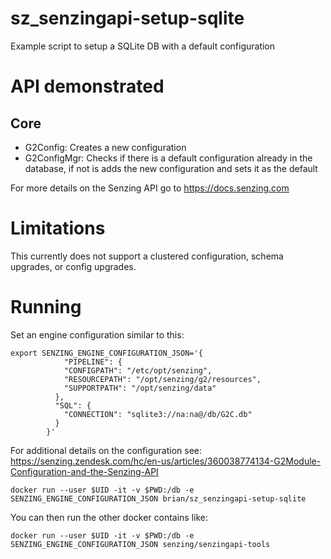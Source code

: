 # sz_senzingapi-setup-sqlite
Example script to setup a SQLite DB with a default configuration

# API demonstrated
## Core
* G2Config: Creates a new configuration
* G2ConfigMgr: Checks if there is a default configuration already in the database, if not is adds the new configuration and sets it as the default

For more details on the Senzing API go to https://docs.senzing.com


# Limitations
This currently does not support a clustered configuration, schema upgrades, or config upgrades.


# Running
Set an engine configuration similar to this:
```
export SENZING_ENGINE_CONFIGURATION_JSON='{
            "PIPELINE": {
            "CONFIGPATH": "/etc/opt/senzing",
            "RESOURCEPATH": "/opt/senzing/g2/resources",
            "SUPPORTPATH": "/opt/senzing/data"
          },
          "SQL": {
            "CONNECTION": "sqlite3://na:na@/db/G2C.db"
          }
        }'
```
For additional details on the configuration see: https://senzing.zendesk.com/hc/en-us/articles/360038774134-G2Module-Configuration-and-the-Senzing-API


```
docker run --user $UID -it -v $PWD:/db -e SENZING_ENGINE_CONFIGURATION_JSON brian/sz_senzingapi-setup-sqlite
```

You can then run the other docker contains like:
```
docker run --user $UID -it -v $PWD:/db -e SENZING_ENGINE_CONFIGURATION_JSON senzing/senzingapi-tools
```
